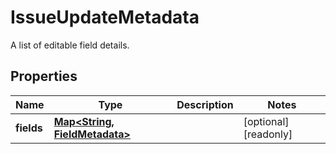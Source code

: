 

# IssueUpdateMetadata

A list of editable field details.

## Properties

| Name | Type | Description | Notes |
|------------ | ------------- | ------------- | -------------|
|**fields** | [**Map&lt;String, FieldMetadata&gt;**](FieldMetadata.md) |  |  [optional] [readonly] |




